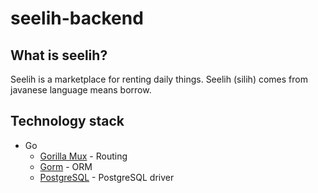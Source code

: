 # seelih-backend

## What is seelih?
Seelih is a marketplace for renting daily things. Seelih (silih) comes from javanese language means borrow.

## Technology stack
* Go
  - [Gorilla Mux](https://github.com/gorilla/mux) - Routing
  - [Gorm](https://github.com/jinzhu/gorm) - ORM
  - [PostgreSQL](https://github.com/lib/pq) - PostgreSQL driver
